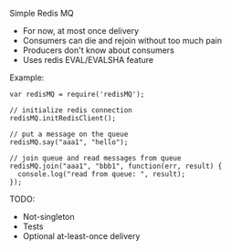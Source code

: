 Simple Redis MQ

* For now, at most once delivery
* Consumers can die and rejoin without too much pain
* Producers don't know about consumers
* Uses redis EVAL/EVALSHA feature

Example:

```
var redisMQ = require('redisMQ');

// initialize redis connection
redisMQ.initRedisClient();

// put a message on the queue
redisMQ.say("aaa1", "hello");

// join queue and read messages from queue
redisMQ.join("aaa1", "bbb1", function(err, result) {
  console.log("read from queue: ", result);
});
```

TODO:

* Not-singleton
* Tests
* Optional at-least-once delivery
